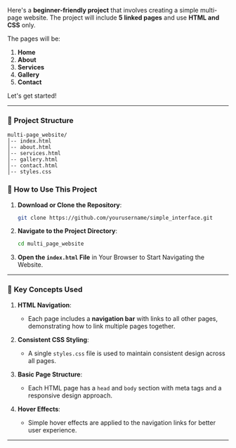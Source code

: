 Here's a **beginner-friendly project** that involves creating a simple multi-page website. The project will include **5 linked pages** and use **HTML and CSS** only.

The pages will be:
1. **Home**
2. **About**
3. **Services**
4. **Gallery**
5. **Contact**

Let's get started!

---

### 📂 **Project Structure**

```
multi-page_website/
│-- index.html
│-- about.html
│-- services.html
│-- gallery.html
│-- contact.html
│-- styles.css
```


### 🚀 **How to Use This Project**

1. **Download or Clone the Repository**:
   ```bash
   git clone https://github.com/yourusername/simple_interface.git
   ```

2. **Navigate to the Project Directory**:
   ```bash
   cd multi_page_website
   ```

3. **Open the `index.html` File** in Your Browser to Start Navigating the Website.

---

### 🌟 **Key Concepts Used**

1. **HTML Navigation**:
   - Each page includes a **navigation bar** with links to all other pages, demonstrating how to link multiple pages together.

2. **Consistent CSS Styling**:
   - A single `styles.css` file is used to maintain consistent design across all pages.

3. **Basic Page Structure**:
   - Each HTML page has a `head` and `body` section with meta tags and a responsive design approach.

4. **Hover Effects**:
   - Simple hover effects are applied to the navigation links for better user experience.

---